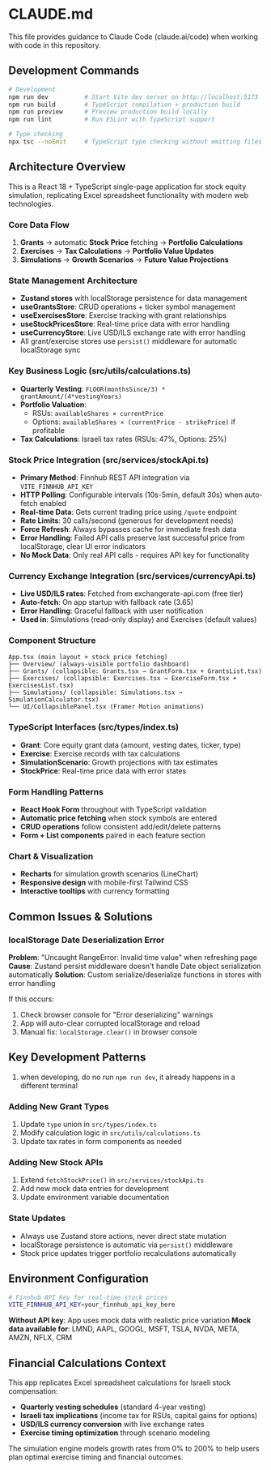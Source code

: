 # CLAUDE.md

This file provides guidance to Claude Code (claude.ai/code) when working with code in this repository.

## Development Commands

```bash
# Development
npm run dev          # Start Vite dev server on http://localhost:5173
npm run build        # TypeScript compilation + production build
npm run preview      # Preview production build locally
npm run lint         # Run ESLint with TypeScript support

# Type checking
npx tsc --noEmit     # TypeScript type checking without emitting files
```

## Architecture Overview

This is a React 18 + TypeScript single-page application for stock equity simulation, replicating Excel spreadsheet functionality with modern web technologies.

### Core Data Flow
1. **Grants** → automatic **Stock Price** fetching → **Portfolio Calculations**
2. **Exercises** → **Tax Calculations** → **Portfolio Value Updates** 
3. **Simulations** → **Growth Scenarios** → **Future Value Projections**

### State Management Architecture
- **Zustand stores** with localStorage persistence for data management
- **useGrantsStore**: CRUD operations + ticker symbol management
- **useExercisesStore**: Exercise tracking with grant relationships  
- **useStockPricesStore**: Real-time price data with error handling
- **useCurrencyStore**: Live USD/ILS exchange rate with error handling
- All grant/exercise stores use `persist()` middleware for automatic localStorage sync

### Key Business Logic (src/utils/calculations.ts)
- **Quarterly Vesting**: `FLOOR(monthsSince/3) * grantAmount/(4*vestingYears)`
- **Portfolio Valuation**: 
  - RSUs: `availableShares × currentPrice`
  - Options: `availableShares × (currentPrice - strikePrice)` if profitable
- **Tax Calculations**: Israeli tax rates (RSUs: 47%, Options: 25%)

### Stock Price Integration (src/services/stockApi.ts)
- **Primary Method**: Finnhub REST API integration via `VITE_FINNHUB_API_KEY`
- **HTTP Polling**: Configurable intervals (10s-5min, default 30s) when auto-fetch enabled
- **Real-time Data**: Gets current trading price using `/quote` endpoint
- **Rate Limits**: 30 calls/second (generous for development needs)
- **Force Refresh**: Always bypasses cache for immediate fresh data
- **Error Handling**: Failed API calls preserve last successful price from localStorage, clear UI error indicators
- **No Mock Data**: Only real API calls - requires API key for functionality

### Currency Exchange Integration (src/services/currencyApi.ts)
- **Live USD/ILS rates**: Fetched from exchangerate-api.com (free tier)
- **Auto-fetch**: On app startup with fallback rate (3.65)
- **Error Handling**: Graceful fallback with user notification
- **Used in**: Simulations (read-only display) and Exercises (default values)

### Component Structure
```
App.tsx (main layout + stock price fetching)
├── Overview/ (always-visible portfolio dashboard)
├── Grants/ (collapsible: Grants.tsx → GrantForm.tsx + GrantsList.tsx)
├── Exercises/ (collapsible: Exercises.tsx → ExerciseForm.tsx + ExercisesList.tsx)  
├── Simulations/ (collapsible: Simulations.tsx → SimulationCalculator.tsx)
└── UI/CollapsiblePanel.tsx (Framer Motion animations)
```

### TypeScript Interfaces (src/types/index.ts)
- **Grant**: Core equity grant data (amount, vesting dates, ticker, type)
- **Exercise**: Exercise records with tax calculations  
- **SimulationScenario**: Growth projections with tax estimates
- **StockPrice**: Real-time price data with error states

### Form Handling Patterns
- **React Hook Form** throughout with TypeScript validation
- **Automatic price fetching** when stock symbols are entered
- **CRUD operations** follow consistent add/edit/delete patterns
- **Form + List components** paired in each feature section

### Chart & Visualization
- **Recharts** for simulation growth scenarios (LineChart)
- **Responsive design** with mobile-first Tailwind CSS
- **Interactive tooltips** with currency formatting

## Common Issues & Solutions

### localStorage Date Deserialization Error
**Problem**: "Uncaught RangeError: Invalid time value" when refreshing page
**Cause**: Zustand persist middleware doesn't handle Date object serialization automatically
**Solution**: Custom serialize/deserialize functions in stores with error handling

If this occurs:
1. Check browser console for "Error deserializing" warnings
2. App will auto-clear corrupted localStorage and reload
3. Manual fix: `localStorage.clear()` in browser console

## Key Development Patterns

1. when developing, do no run `npm run dev`, it already happens in a different terminal

### Adding New Grant Types
1. Update `type` union in `src/types/index.ts`
2. Modify calculation logic in `src/utils/calculations.ts`  
3. Update tax rates in form components as needed

### Adding New Stock APIs
1. Extend `fetchStockPrice()` in `src/services/stockApi.ts`
2. Add new mock data entries for development
3. Update environment variable documentation

### State Updates
- Always use Zustand store actions, never direct state mutation
- localStorage persistence is automatic via `persist()` middleware
- Stock price updates trigger portfolio recalculations automatically

## Environment Configuration

```bash
# Finnhub API Key for real-time stock prices
VITE_FINNHUB_API_KEY=your_finnhub_api_key_here
```

**Without API key**: App uses mock data with realistic price variation
**Mock data available for**: LMND, AAPL, GOOGL, MSFT, TSLA, NVDA, META, AMZN, NFLX, CRM

## Financial Calculations Context

This app replicates Excel spreadsheet calculations for Israeli stock compensation:
- **Quarterly vesting schedules** (standard 4-year vesting)
- **Israeli tax implications** (income tax for RSUs, capital gains for options)
- **USD/ILS currency conversion** with live exchange rates
- **Exercise timing optimization** through scenario modeling

The simulation engine models growth rates from 0% to 200% to help users plan optimal exercise timing and financial outcomes.
